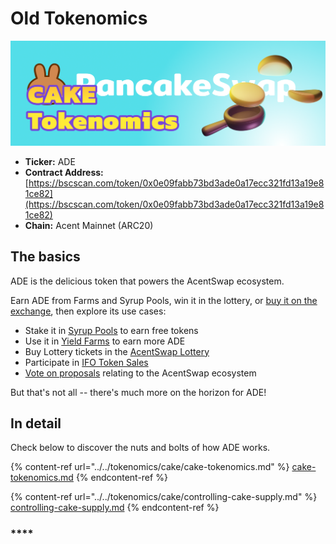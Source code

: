 # Old Tokenomics

![](../../.gitbook/assets/tokenomics-header.png)

* **Ticker:** ADE
* **Contract Address:** [https://bscscan.com/token/0x0e09fabb73bd3ade0a17ecc321fd13a19e81ce82](https://bscscan.com/token/0x0e09fabb73bd3ade0a17ecc321fd13a19e81ce82)
* **Chain:** Acent Mainnet (ARC20)

## The basics

ADE is the delicious token that powers the AcentSwap ecosystem.

Earn ADE from Farms and Syrup Pools, win it in the lottery, or [buy it on the exchange](../../products/pancakeswap-exchange/), then explore its use cases:

* Stake it in [Syrup Pools](../../products/syrup-pool/) to earn free tokens
* Use it in [Yield Farms](https://docs.pancakeswap.finance/products/yield-farming) to earn more ADE
* Buy Lottery tickets in the [AcentSwap Lottery](../../products/lottery/)
* Participate in [IFO Token Sales](../../products/ifo-initial-farm-offering/)
* [Vote on proposals](../../products/voting/) relating to the AcentSwap ecosystem

But that's not all -- there's much more on the horizon for ADE!

## In detail

Check below to discover the nuts and bolts of how ADE works.

{% content-ref url="../../tokenomics/cake/cake-tokenomics.md" %}
[cake-tokenomics.md](../../tokenomics/cake/cake-tokenomics.md)
{% endcontent-ref %}

{% content-ref url="../../tokenomics/cake/controlling-cake-supply.md" %}
[controlling-cake-supply.md](../../tokenomics/cake/controlling-cake-supply.md)
{% endcontent-ref %}

### \*\*\*\*
